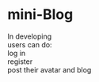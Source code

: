 # mini-Blog
In developing <br>
users can do:  <br>
log in  <br>
register  <br>
post their avatar and blog <br>
